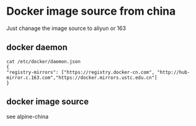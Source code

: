 
Docker image source from china
================================

Just chanage the image source to aliyun or 163

## docker daemon

```
cat /etc/docker/daemon.json 
{ 
"registry-mirrors": ["https://registry.docker-cn.com", "http://hub-mirror.c.163.com","https://docker.mirrors.ustc.edu.cn"] 
}
```


## docker image source

see alpine-china
